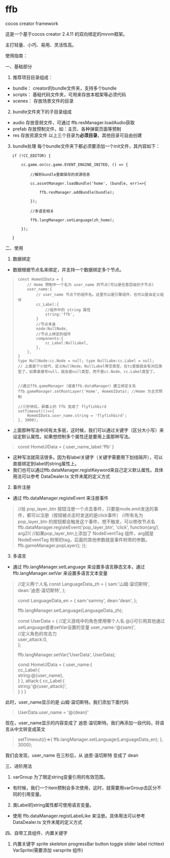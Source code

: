 # ffb
cocos creator framework

这是一个基于cocos creator 2.4.11 的双向绑定的mvvm框架。

主打轻量、小巧、易用、灵活性高。

使用指南：

 一、基础部分
1. 推荐项目目录组成：
- bundle： creator的bundle文件夹，支持多个bundle 
- scripts： 基础代码文件夹，可用来存放本框架等必须代码
- scenes： 存放场景文件的目录

2. bundle文件夹下的子目录组成
- audio 存放音频文件，可通过 ffb.resManager.loadAudio获取
- prefab 存放预制文件，如：主页、各种弹窗页面等预制
- res 存放资源文件
以上三个目录为**必须目录**，其他目录可自由创建

3. bundle处理
每个bundle文件夹下都必须要添加一个init文件，其内容如下：
  ```
     if (!CC_EDITOR) {
 
         cc.game.on(cc.game.EVENT_ENGINE_INITED, () => {
 
             //解析bundle里面保存的资源信息
 
             cc.assetManager.loadBundle('home', (bundle, err)=>{
 
                 ffb.resManager.addBundle(bundle);
 
             });
 
             //多语言相关
 
             ffb.langManager.setLanguage(zh_home);
 
         });
 
     }
  ```

二、使用

1. 数据绑定
- 数据根据节点名来绑定，并支持一个数据绑定多个节点。
>     const HomeUIData = {
>         // Home 预制中一个名为 user_name 的节点(可以是任意层级的子节点)
>         user_name:{           
>             // user_name 节点下的组件名。这里可以是引擎组件，也可以是自定义组件                          
>             cc_Label:{
>                 //组件中的 string 属性
>                 string:'ffb',                           
>             }
>             //节点本身
>             node:NullNode,        
>             //节点上绑定的组件                      
>             components:{
>                 cc_Label:NullLabel,                     
>             },
>         },
>     }
>     type NullNode:cc.Node = null; type NullLabe:cc.Label = null; 
>     // 上面是个小技巧，定义NullNode、NullLabel等空类型，在ts里面就会有对应类型了。如果直接写null，就会是null类型，而不是cc.Node、cc.Label类型了。   
>     
>     
>     //通过ffb.gameManager（或者ffb.dataManager）建立绑定关系
>     ffb.gameManager.setRootLayer('Home', HomeUIData); //Home 为主页预制
>     
>     //三秒钟后，屏幕上的 ffb 变成了 flyfishbird
>     setTimeout(()=>{
>         HomeUIData.user_name.string = 'flyfishbird';
>     }, 3000);

- 上面那种写法中间有太多层，这时候，我们可以通过关键字（区分大小写）来设定默认属性。如果想控制多个属性还是要用上面那种写法。

> const HomeUIData = { user_name_label:'ffb' }

- 这种写法就简洁很多。因为有label关键字（关键字需要用下划线隔开），可以直接绑定到label的string属性上。
- 我们也可以通过ffb.dataManager.registKeyword来自己定义默认属性。具体用法可以参考 DataDealer.ts 文件末尾的定义方式

2. 事件注册
- 通过 ffb.dataManager.registeEvent 来注册事件

> //给 pop_layer_btn 按钮注册一个点击事件，只要是node.emit发送的事件，都可以注册（按钮被点击时发送的是click事件）
> //所有名为 pop_layer_btn 的按钮都会触发这个事件，想不触发，可以修改节点名
> ffb.dataManager.registeEvent('pop_layer_btn', 'click', function(arg1, arg2){
>     //如果pop_layer_btn上添加了 NodeEventTag 组件，arg就是 NodeEventTag 附带的tag，后面的其他参数就是事件附带的参数。
>     ffb.gameManager.popLayer();
> });

3. 多语言
- 通过 ffb.langManager.setLanguage 来设置多语言静态文本，通过 ffb.langManager.setVar 来设置多语言文本变量

> //定义两个人名
> const LanguageData_zh = {
>     sam:'山姆·温切斯特',
>     dean:'迪恩·温切斯特',
> };
> 
> const LanguageData_en = {
>     sam:'sammy',
>     dean:'dean',
> };
> 
> ffb.langManager.setLanguage(LanguageData_zh);
> 
> const UserData = {
>     //定义游戏中的角色使用哪个人名   @{}可引用其他通过setLanguage或者setVar设置的变量
>     user_name:'@{sam}',     
>     //定义角色的攻击力           
>     user_attack:0,           
> };
> 
> ffb.langManager.setVar('UserData', UserData);
> 
> const HomeUIData = {
>     user_name:{                                   
>         cc_Label:{                                
>             string:@{user_name},                         
>         }
>     },
>     attack:{
>         cc_Label:{                                
>             string:'@{user_attack}',                         
>         }
>     }
> }

此时，user_name显示的是 山姆·温切斯特。我们添加下面代码

> UserData.user_name = '@{dean}'

现在，user_name显示的内容变成了 迪恩·温切斯特。我们再添加一段代码，将语言从中文转变成英文

> setTimeout(()=>{
>     ffb.langManager.setLanguage(LanguageData_en);
> }, 3000);

我们会发现，user_name 在三秒后，从 迪恩·温切斯特 变成了 dean 

三、进阶用法
1. varGroup 为了限定string变量引用的有效范围。
- 有时候，我们一个item预制会多次使用，这时，就需要用varGroup去区分不同的引用变量。
2. 类Label的string属性都可使用语言变量。
- 使用 ffb.dataManager.registLabelLike 来注册。具体用法可以参考 DataDealer.ts 文件末尾的定义方式

四、自带工具组件、内置关键字
1. 内置关键字 sprite skeleton progressBar button toggle slider label richtext VarSprite(需要添加 varsprite 组件)